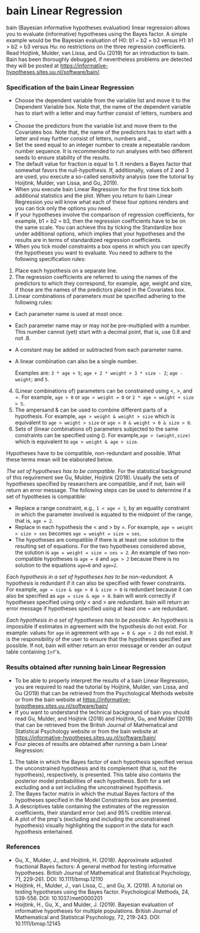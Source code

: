 bain Linear Regression
==========================

bain (Bayesian informative hypotheses evaluation)  linear regression allows you to evaluate (informative) hypotheses using the Bayes factor. A simple example would be the Bayesian evaluation of H0: b1 = b2 = b3 versus H1: b1 > b2 > b3 versus Hu: no restrictions on the three regression coefficients. Read Hoijtink, Mulder, van Lissa, and Gu (2019) for an introduction to bain. Bain has been thoroughly debugged, if nevertheless problems are detected they will be posted at https://informative-hypotheses.sites.uu.nl/software/bain/. 

### Specification of the bain Linear Regression

- Choose the dependent variable from the variable list and move it to the Dependent Variable box. Note that, the name of the dependent variable has to start with a letter and may further consist of letters, numbers and _
- Choose the predictors from the variable list and move them to the Covariates box. Note that, the name of the predictors has to start with a letter and may further consist of letters, numbers and _
- Set the seed equal to an integer number to create a repeatable random number sequence. It is recommended to run analyses with two different seeds to ensure stability of the results.
- The default value for fraction is equal to 1. It renders a Bayes factor that
somewhat favors the null-hypothesis. If, additionally, values of 2 and 3 
are used, you execute a so-called sensitivity analysis (see the tutorial by Hoijtink, Mulder, van Lissa, and Gu, 2019).
- When you execute bain Linear Regression for the first time tick both additional statistics and the plot. When you return to bain Linear Regression you will know what each of these four options renders and you can tick only the options you need.
- If your hypotheses involve the comparison of regression coefficients, for example, b1 = b2 = b3, then the regression coefficients have to be on the same scale. You can achieve this by ticking the Standardize box under additional options, which implies that your hypotheses and the results are in terms of standardized regression coefficients.
- When you tick model constraints a box opens in which you can specify the hypotheses you want to evaluate. You need to adhere to the following specification rules:

1. Place each hypothesis on a separate line.
2. The regression coefficients are referred to using the names of the predictors to which they correspond, for example, age, weight and size, if those are the names of the predictors placed in the Covariates box.
3. Linear combinations of parameters must be specified adhering to the following rules:
- Each parameter name is used at most once.
- Each parameter name may or may not be pre-multiplied with a number. This number cannot (yet) start with a decimal point, that is, use 0.8 and not .8.
- A constant may be added or subtracted from each parameter name.
- A linear combination can also be a single number.

     Examples are: `3 * age + 5`; `age + 2 * weight + 3 * size - 2`; `age - weight`; and `5`.

4. (Linear combinations of) parameters can be constrained using <, >, and =. For example, `age > 0` or `age > weight = 0` or `2 * age < weight + size > 5`.
5. The ampersand & can be used to combine different parts of a hypothesis. For example, `age > weight & weight > size` which is equivalent to `age > weight > size` or `age > 0 & weight > 0 & size > 0`.
6. Sets of (linear combinations of) parameters subjected to the same constraints can be specified using (). For example,`age > (weight,size)` which is equivalent to `age > weight & age > size`.

Hypotheses have to be compatible, non-redundant and possible. What these terms mean will be elaborated below.

*The set of hypotheses has to be compatible*. For the statistical background of this requirement see Gu, Mulder, Hoijtink (2018). Usually the sets of hypotheses specified by researchers are compatible, and if not, bain will return an error message. The following steps can be used to determine if a set of hypotheses is compatible:

- Replace a range constraint, e.g., `1 < age < 3`, by an equality constraint in which the parameter involved is equated to the midpoint of the range, that is, `age = 2`.
- Replace in each hypothesis the < and > by =. For example, `age = weight > size > ses` becomes `age = weight = size = ses`.
- The hypotheses are compatible if there is at least one solution to the resulting set of equations. For the two hypotheses considered above, the solution is `age = weight = size = ses = 2`. An example of two non-compatible hypotheses is `age = 0` and `age > 2` because there is no solution to the equations `age=0` and `age=2`.

*Each hypothesis in a set of hypotheses has to be non-redundant.* A hypothesis is redundant if it can also be specified with fewer constraints. For example, `age = size & age > 0 & size > 0` is redundant because it can also be specified as `age = size & age > 0`. bain will work correctly if hypotheses specified using only < and > are redundant. bain  will return an error message if hypotheses specified using at least one = are redundant.

*Each hypothesis in a set of hypotheses has to be possible.* An hypothesis is impossible if estimates in agreement with the hypothesis do not exist. For example: values for `age` in agreement with `age = 0 & age > 2` do not exist. It is the responsibility of the user to ensure that the hypotheses specified are possible. If not, bain will either return an error message or render an output table containing `Inf`'s.

### Results obtained after running bain Linear Regression

- To be able to properly interpret the results of a bain Linear Regression, you are required to read the tutorial by Hoijtink, Mulder, van Lissa, and Gu (2019) that can be retrieved from the Psychological Methods website or from the bain website at https://informative-hypotheses.sites.uu.nl/software/bain/
- If you want to understand the technical background of bain you should read Gu, Mulder, and Hoijtink (2018) and Hoijtink, Gu, and Mulder (2019) that can be retrieved from the British Journal of Mathematical and Statistical Psychology website or from the bain website at https://informative-hypotheses.sites.uu.nl/software/bain/
- Four pieces of results are obtained after running a bain Linear Regression:

1. The table in which the Bayes factor of each hypothesis specified versus the 
unconstrained hypothesis and its complement (that is, not the hypothesis),
respectively, is presented. This table also contains the posterior model probabilities of each hypothesis. Both for a set excluding and a set including the unconstrained hypothesis.
2. The Bayes factor matrix in which the mutual Bayes factors of the hypotheses specified in the Model Constraints box are presented.
3. A descriptives table containing the estimates of the regression coefficients, their standard error (se) and 95% credible interval.
4. A plot of the pmp's (excluding and including the unconstrained hypothesis) visually highlighting the support in the data for each hypothesis entertained.

### References

- Gu, X., Mulder, J., and Hoijtink, H. (2018). Approximate adjusted fractional Bayes factors: A general method for testing informative hypotheses. British Journal of Mathematical and Statistical Psychology, 71, 229-261. DOI: 10.1111/bmsp.12110
- Hoijtink, H., Mulder, J., van Lissa, C., and Gu, X. (2019). A tutorial on testing hypotheses using the Bayes factor. Psychological Methods, 24, 539-556. DOI: 10.1037/met0000201 
- Hoijtink, H., Gu, X., and Mulder, J. (2019). Bayesian evaluation of informative hypotheses for multiple populations. British Journal of Mathematical and Statistical Psychology, 72, 219-243. DOI: 10.1111/bmsp.12145